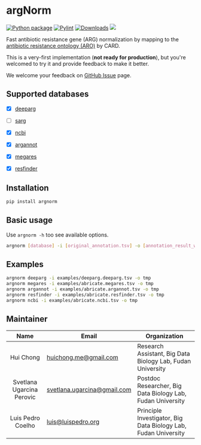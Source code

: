 # argNorm

[![Python package](https://github.com/BigDataBiology/argNorm/actions/workflows/python-package.yml/badge.svg)](https://github.com/BigDataBiology/argNorm/actions/workflows/python-package.yml)
[![Pylint](https://github.com/BigDataBiology/argNorm/actions/workflows/pylint.yml/badge.svg)](https://github.com/BigDataBiology/argNorm/actions/workflows/pylint.yml)
[![Downloads](https://pepy.tech/badge/argNorm)](https://pepy.tech/project/argNorm)
![](https://img.shields.io/badge/status-alpha-red?style=flat) 
<!-- ![](https://img.shields.io/github/license/BigDataBiology/argNorm?style=flat) -->

Fast antibiotic resistance gene (ARG) normalization by mapping to the [antibiotic resistance ontology (ARO)](https://obofoundry.org/ontology/aro.html) by CARD.

This is a very-first implementation (**not ready for production**), but you're welcomed to try it and provide feedback to make it better. 

We welcome your feedback on [GitHub Issue](https://github.com/BigDataBiology/argNorm/issues) page. 

## Supported databases

- [x] [deeparg](https://bitbucket.org/gusphdproj/deeparg-largerepo/src/master/database/v2/features.fasta)
- [ ] [sarg](https://smile.hku.hk/SARGs/static/images/Ublastx_stageone2.3.tar.gz)
- [x] [ncbi](https://ftp.ncbi.nlm.nih.gov/pathogen/Antimicrobial_resistance/AMRFinderPlus/database/latest/AMRProt)
- [x] [argannot](https://github.com/tseemann/abricate/tree/master/db/argannot)
- [x] [megares](https://github.com/tseemann/abricate/tree/master/db/megares)
- [x] [resfinder](https://bitbucket.org/genomicepidemiology/resfinder_db)


## Installation

```bash
pip install argnorm
```

## Basic usage

Use `argnorm -h` too see available options.

```bash
argnorm [database] -i [original_annotation.tsv] -o [annotation_result_with_aro.tsv]
```

## Examples

```bash
argnorm deeparg -i examples/deeparg.deeparg.tsv -o tmp
argnorm megares -i examples/abricate.megares.tsv -o tmp
argnorm argannot -i examples/abricate.argannot.tsv -o tmp
argnorm resfinder -i examples/abricate.resfinder.tsv -o tmp
argnorm ncbi -i examples/abricate.ncbi.tsv -o tmp
```

## Maintainer

|   Name    | Email                 | Organization                                                 |
| :-------: | --------------------- | ------------------------------------------------------------ |
| Hui Chong | huichong.me@gmail.com | Research Assistant, Big Data Biology Lab, Fudan University |
| Svetlana Ugarcina Perovic | svetlana.ugarcina@gmail.com | Postdoc Researcher, Big Data Biology Lab, Fudan University |
| Luis Pedro Coelho | luis@luispedro.org | Principle Investigator, Big Data Biology Lab, Fudan University |
